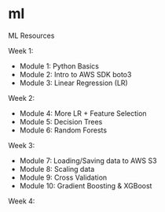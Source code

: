# ml
ML Resources

Week 1:
- Module 1: Python Basics
- Module 2: Intro to AWS SDK boto3
- Module 3: Linear Regression (LR)

Week 2:
- Module 4: More LR + Feature Selection
- Module 5: Decision Trees
- Module 6: Random Forests

Week 3:
- Module 7: Loading/Saving data to AWS S3
- Module 8: Scaling data
- Module 9: Cross Validation
- Module 10: Gradient Boosting & XGBoost

Week 4:
